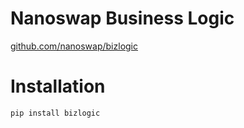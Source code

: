 # Nanoswap Business Logic

[github.com/nanoswap/bizlogic](https://github.com/nanoswap/bizlogic)

# Installation

```
pip install bizlogic
```
